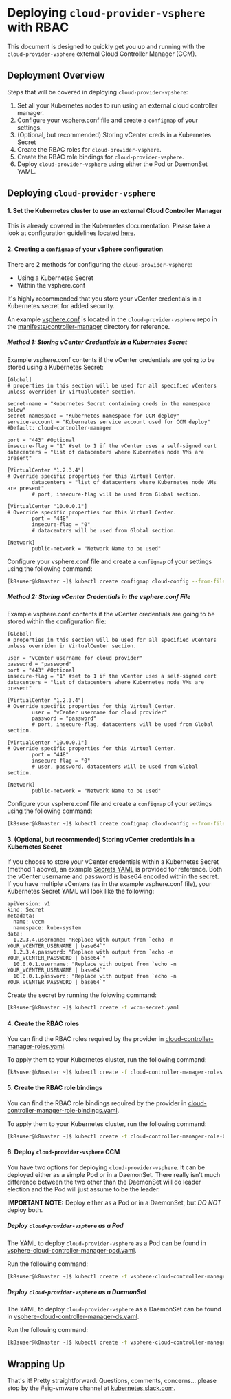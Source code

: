 # Deploying `cloud-provider-vsphere` with RBAC

This document is designed to quickly get you up and running with the `cloud-provider-vsphere` external Cloud Controller Manager (CCM).

## Deployment Overview

Steps that will be covered in deploying `cloud-provider-vpshere`:

1. Set all your Kubernetes nodes to run using an external cloud controller manager.
2. Configure your vsphere.conf file and create a `configmap` of your settings.
3. (Optional, but recommended) Storing vCenter creds in a Kubernetes Secret
4. Create the RBAC roles for `cloud-provider-vsphere`.
5. Create the RBAC role bindings for `cloud-provider-vsphere`.
6. Deploy `cloud-provider-vsphere` using either the Pod or DaemonSet YAML.

## Deploying `cloud-provider-vsphere`

#### 1. Set the Kubernetes cluster to use an external Cloud Controller Manager

This is already covered in the Kubernetes documentation. Please take a look at configuration guidelines located [here](https://kubernetes.io/docs/tasks/administer-cluster/running-cloud-controller/#running-cloud-controller-manager).

#### 2. Creating a `configmap` of your vSphere configuration

There are 2 methods for configuring the `cloud-provider-vsphere`:
- Using a Kubernetes Secret
- Within the vsphere.conf

It's highly recommended that you store your vCenter credentials in a Kubernetes secret for added security.

An example [vsphere.conf](https://github.com/kubernetes/cloud-provider-vsphere/raw/master/manifests/controller-manager/vsphere.conf) is located in the `cloud-provider-vsphere` repo in the [manifests/controller-manager](https://github.com/kubernetes/cloud-provider-vsphere/tree/master/manifests/controller-manager) directory for reference.

##### Method 1: Storing vCenter Credentials in a Kubernetes Secret

Example vsphere.conf contents if the vCenter credentials are going to be stored using a Kubernetes Secret:

```
[Global]
# properties in this section will be used for all specified vCenters unless overriden in VirtualCenter section.

secret-name = "Kubernetes Secret containing creds in the namespace below"
secret-namespace = "Kubernetes namespace for CCM deploy"
service-account = "Kubernetes service account used for CCM deploy" #Default: cloud-controller-manager

port = "443" #Optional
insecure-flag = "1" #set to 1 if the vCenter uses a self-signed cert
datacenters = "list of datacenters where Kubernetes node VMs are present"

[VirtualCenter "1.2.3.4"]
# Override specific properties for this Virtual Center.
        datacenters = "list of datacenters where Kubernetes node VMs are present"
        # port, insecure-flag will be used from Global section.

[VirtualCenter "10.0.0.1"]
# Override specific properties for this Virtual Center.
        port = "448"
        insecure-flag = "0"
        # datacenters will be used from Global section.

[Network]
        public-network = "Network Name to be used"
```

Configure your vsphere.conf file and create a `configmap` of your settings using the following command:

```bash
[k8suser@k8master ~]$ kubectl create configmap cloud-config --from-file=vsphere.conf --namespace=kube-system
```

##### Method 2: Storing vCenter Credentials in the vsphere.conf File

Example vsphere.conf contents if the vCenter credentials are going to be stored within the configuration file:

```
[Global]
# properties in this section will be used for all specified vCenters unless overriden in VirtualCenter section.

user = "vCenter username for cloud provider"
password = "password"
port = "443" #Optional
insecure-flag = "1" #set to 1 if the vCenter uses a self-signed cert
datacenters = "list of datacenters where Kubernetes node VMs are present"

[VirtualCenter "1.2.3.4"]
# Override specific properties for this Virtual Center.
        user = "vCenter username for cloud provider"
        password = "password"
        # port, insecure-flag, datacenters will be used from Global section.

[VirtualCenter "10.0.0.1"]
# Override specific properties for this Virtual Center.
        port = "448"
        insecure-flag = "0"
        # user, password, datacenters will be used from Global section.

[Network]
        public-network = "Network Name to be used"
```

Configure your vsphere.conf file and create a `configmap` of your settings using the following command:

```bash
[k8suser@k8master ~]$ kubectl create configmap cloud-config --from-file=vsphere.conf --namespace=kube-system
```

#### 3. (Optional, but recommended) Storing vCenter credentials in a Kubernetes Secret

If you choose to store your vCenter credentials within a Kubernetes Secret (method 1 above), an example [Secrets YAML](https://github.com/kubernetes/cloud-provider-vsphere/raw/master/manifests/controller-manager/vccm-secret.yaml) is provided for reference. Both the vCenter username and password is base64 encoded within the secret. If you have multiple vCenters (as in the example vsphere.conf file), your Kubernetes Secret YAML will look like the following:

```
apiVersion: v1
kind: Secret
metadata:
  name: vccm
  namespace: kube-system
data:
  1.2.3.4.username: "Replace with output from `echo -n YOUR_VCENTER_USERNAME | base64`"
  1.2.3.4.password: "Replace with output from `echo -n YOUR_VCENTER_PASSWORD | base64`"
  10.0.0.1.username: "Replace with output from `echo -n YOUR_VCENTER_USERNAME | base64`"
  10.0.0.1.password: "Replace with output from `echo -n YOUR_VCENTER_PASSWORD | base64`"
```

Create the secret by running the folowing command:

```bash
[k8suser@k8master ~]$ kubectl create -f vccm-secret.yaml
```

#### 4. Create the RBAC roles

You can find the RBAC roles required by the provider in [cloud-controller-manager-roles.yaml](https://github.com/kubernetes/cloud-provider-vsphere/raw/master/manifests/controller-manager/cloud-controller-manager-roles.yaml).

To apply them to your Kubernetes cluster, run the following command:

```bash
[k8suser@k8master ~]$ kubectl create -f cloud-controller-manager-roles.yaml
```

#### 5. Create the RBAC role bindings

You can find the RBAC role bindings required by the provider in [cloud-controller-manager-role-bindings.yaml](https://github.com/kubernetes/cloud-provider-vsphere/raw/master/manifests/controller-manager/cloud-controller-manager-role-bindings.yaml).

To apply them to your Kubernetes cluster, run the following command:

```bash
[k8suser@k8master ~]$ kubectl create -f cloud-controller-manager-role-bindings.yaml
```

#### 6. Deploy `cloud-provider-vsphere` CCM

You have two options for deploying `cloud-provider-vsphere`. It can be deployed either as a simple Pod or in a DaemonSet. There really isn't much difference between the two other than the DaemonSet will do leader election and the Pod will just assume to be the leader.

**IMPORTANT NOTE:** Deploy either as a Pod or in a DaemonSet, but *DO NOT* deploy both.

##### Deploy `cloud-provider-vsphere` as a Pod

The YAML to deploy `cloud-provider-vsphere` as a Pod can be found in [vsphere-cloud-controller-manager-pod.yaml](https://github.com/kubernetes/cloud-provider-vsphere/raw/master/manifests/controller-manager/vsphere-cloud-controller-manager-pod.yaml).

Run the following command:

```bash
[k8suser@k8master ~]$ kubectl create -f vsphere-cloud-controller-manager-pod.yaml
```

##### Deploy `cloud-provider-vsphere` as a DaemonSet

The YAML to deploy `cloud-provider-vsphere` as a DaemonSet can be found in [vsphere-cloud-controller-manager-ds.yaml](https://github.com/kubernetes/cloud-provider-vsphere/raw/master/manifests/controller-manager/vsphere-cloud-controller-manager-ds.yaml).

Run the following command:

```bash
[k8suser@k8master ~]$ kubectl create -f vsphere-cloud-controller-manager-ds.yaml
```

## Wrapping Up

That's it! Pretty straightforward. Questions, comments, concerns... please stop by the #sig-vmware channel at [kubernetes.slack.com](https://kubernetes.slack.com).
